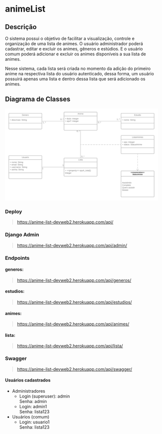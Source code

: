 # animeList

## Descrição

O sistema possui o objetivo de facilitar a visualização, controle e organização de uma lista de animes. O usuário administrador poderá cadastrar, editar e excluir os animes, gêneros e estúdios. E o usuário comum poderá adicionar e excluir os animes disponíveis a sua lista de animes. 

Nesse sistema, cada lista será criada no momento da adição do primeiro anime na respectiva lista do usuário autenticado, dessa forma, um usuário possuirá apenas uma lista e dentro dessa lista que será adicionado os animes.

## Diagrama de Classes

![Diagrama de Classes](class-diagram.png)

### Deploy

> https://anime-list-devweb2.herokuapp.com/api/

### Django Admin

> https://anime-list-devweb2.herokuapp.com/api/admin/

### Endpoints

#### generos: 
> https://anime-list-devweb2.herokuapp.com/api/generos/

#### estudios: 
> https://anime-list-devweb2.herokuapp.com/api/estudios/

#### animes: 
> https://anime-list-devweb2.herokuapp.com/api/animes/

#### lista: 
> https://anime-list-devweb2.herokuapp.com/api/lista/

### Swagger
> https://anime-list-devweb2.herokuapp.com/api/swagger/

#### Usuários cadastrados
- Administradores
    - Login (superuser): admin   
      Senha: admin
    - Login: admin1   
      Senha: lista123
- Usuários (comum)
    - Login: usuario1   
      Senha: lista123     